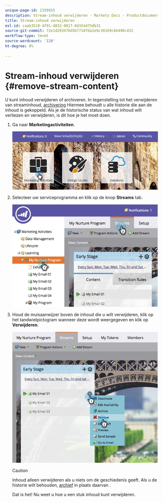 ```yaml
---
unique-page-id: 2359915
description: Stream-inhoud verwijderen - Marketo Docs - Productdocumentatie
title: Stream-inhoud verwijderen
exl-id: caab3510-4f91-4832-9817-0d154475db31
source-git-commit: 72e1d29347bd5b77107da1e9c30169cb6490c432
workflow-type: tm+mt
source-wordcount: '120'
ht-degree: 0%

---
```


# Stream-inhoud verwijderen {#remove-stream-content}

U kunt inhoud verwijderen of archiveren. In tegenstelling tot het verwijderen van streaminhoud, [archivering](/help/marketo/product-docs/email-marketing/drip-nurturing/using-stream-content/archive-and-unarchive-stream-content.md) Hiermee behoudt u alle historie die aan de inhoud is gekoppeld. Als je de historische status van wat inhoud wilt verliezen en verwijderen, is dit hoe je het moet doen.

1. Ga naar **Marketingactiviteiten**.

   ![](assets/login-marketing-activities-1.png)

1. Selecteer uw serviceprogramma en klik op de knop **Streams** tab.

   ![](assets/cloneasteam-3.jpg)

1. Houd de muisaanwijzer boven de inhoud die u wilt verwijderen, klik op het tandwielpictogram wanneer deze wordt weergegeven en klik op **Verwijderen**.

   ![](assets/image2014-9-15-17-3a38-3a15.png)

   >[!CAUTION]
   >
   >Inhoud alleen verwijderen als u niets om de geschiedenis geeft. Als u de historie wilt behouden, [archief](/help/marketo/product-docs/email-marketing/drip-nurturing/using-stream-content/archive-and-unarchive-stream-content.md) in plaats daarvan .

   Dat is het! Nu weet u hoe u een stuk inhoud kunt verwijderen.
